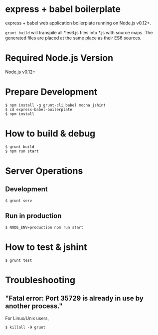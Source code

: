 express + babel boilerplate
===

express + babel web application boilerplate running on Node.js v0.12+.

`grunt build` will transpile all *.es6.js files into *.js with source maps. The generated files are placed at the same place as their ES6 sources.

# Required Node.js Version

Node.js v0.12+

# Prepare Development

    $ npm install -g grunt-cli babel mocha jshint
    $ cd express-babel-boilerplate
    $ npm install

# How to build & debug

    $ grunt build
    $ npm run start

# Server Operations

## Development

    $ grunt serv

## Run in production

    $ NODE_ENV=production npm run start

# How to test & jshint

    $ grunt test

# Troubleshooting

## "Fatal error: Port 35729 is already in use by another process."

For Linux/Unix users,

    $ killall -9 grunt
